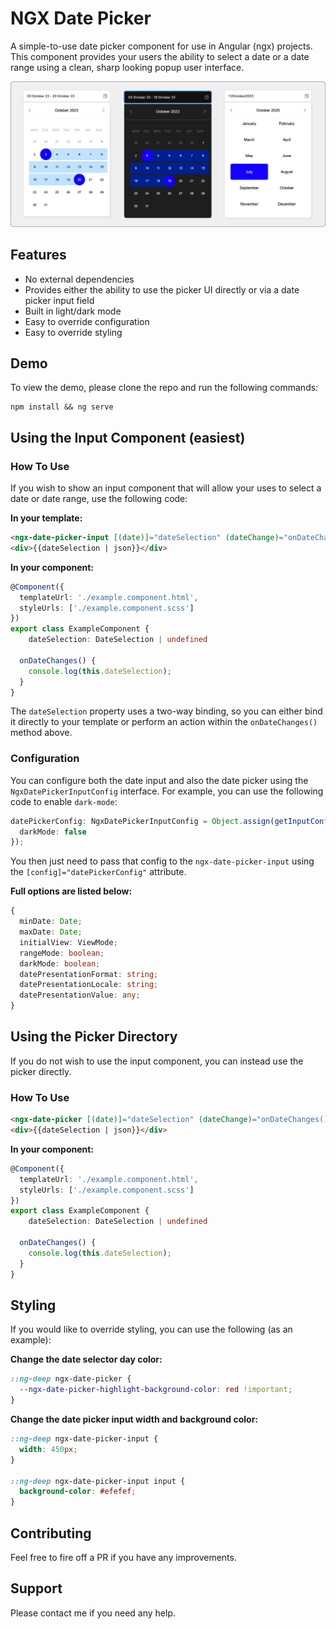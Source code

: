 # NGX Date Picker

A simple-to-use date picker component for use in Angular (ngx) projects. This component provides your users the ability
to select a date or a date range using a clean, sharp looking popup user interface.

![Screenshot](./src/assets/screenshot.png)

## Features

- No external dependencies
- Provides either the ability to use the picker UI directly or via a date picker input field
- Built in light/dark mode
- Easy to override configuration
- Easy to override styling

## Demo

To view the demo, please clone the repo and run the following commands:

```shell
npm install && ng serve
```

## Using the Input Component (easiest)

### How To Use

If you wish to show an input component that will allow your uses to select a date or date range, use the following
code:

**In your template:**

```html
<ngx-date-picker-input [(date)]="dateSelection" (dateChange)="onDateChanges()"></ngx-date-picker-input>
<div>{{dateSelection | json}}</div>
```

**In your component:**

```typescript
@Component({
  templateUrl: './example.component.html',
  styleUrls: ['./example.component.scss']
})
export class ExampleComponent {
    dateSelection: DateSelection | undefined

  onDateChanges() {
    console.log(this.dateSelection);
  }
}
```

The `dateSelection` property uses a two-way binding, so you can either bind it directly to your template
or perform an action within the `onDateChanges()` method above.

### Configuration

You can configure both the date input and also the date picker using the `NgxDatePickerInputConfig` interface. For example,
you can use the following code to enable `dark-mode`:

```typescript
datePickerConfig: NgxDatePickerInputConfig = Object.assign(getInputConfigDefaults(), {
  darkMode: false
});
```

You then just need to pass that config to the `ngx-date-picker-input` using the `[config]="datePickerConfig"` attribute.

**Full options are listed below:**

```typescript
{
  minDate: Date;
  maxDate: Date;
  initialView: ViewMode;
  rangeMode: boolean;
  darkMode: boolean;
  datePresentationFormat: string;
  datePresentationLocale: string;
  datePresentationValue: any;
}
```

## Using the Picker Directory

If you do not wish to use the input component, you can instead use the picker directly.

### How To Use

```html
<ngx-date-picker [(date)]="dateSelection" (dateChange)="onDateChanges()"></ngx-date-picker>
<div>{{dateSelection | json}}</div>
```

**In your component:**

```typescript
@Component({
  templateUrl: './example.component.html',
  styleUrls: ['./example.component.scss']
})
export class ExampleComponent {
    dateSelection: DateSelection | undefined

  onDateChanges() {
    console.log(this.dateSelection);
  }
}
```

## Styling

If you would like to override styling, you can use the following (as an example):

**Change the date selector day color:**

```css
::ng-deep ngx-date-picker {
  --ngx-date-picker-highlight-background-color: red !important;
}
```

**Change the date picker input width and background color:**

```css
::ng-deep ngx-date-picker-input {
  width: 450px;
}

::ng-deep ngx-date-picker-input input {
  background-color: #efefef;
}
```

## Contributing

Feel free to fire off a PR if you have any improvements.

## Support

Please contact me if you need any help.
